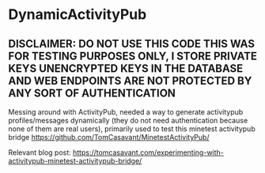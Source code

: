 # DynamicActivityPub

## DISCLAIMER: DO NOT USE THIS CODE THIS WAS FOR TESTING PURPOSES ONLY, I STORE PRIVATE KEYS UNENCRYPTED KEYS IN THE DATABASE AND WEB ENDPOINTS ARE NOT PROTECTED BY ANY SORT OF AUTHENTICATION

Messing around with ActivityPub, needed a way to generate activitypub profiles/messages dynamically (they do not need authentication because none of them are real users), primarily used to test this minetest activitypub bridge https://github.com/TomCasavant/MinetestActivityPub/

Relevant blog post: https://tomcasavant.com/experimenting-with-activitypub-minetest-activitypub-bridge/



